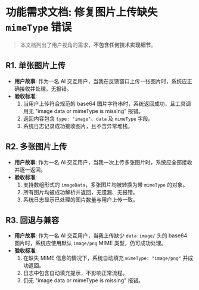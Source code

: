 # 功能需求文档: 修复图片上传缺失 `mimeType` 错误

> 本文档列出了用户视角的需求，**不包含任何技术实现细节**。

## R1. 单张图片上传
* **用户故事**: 作为一名 AI 交互用户，当我在反馈窗口上传一张图片时，系统应正确接收并处理，无报错。
* **验收标准**:
  1. 当用户上传符合规范的 base64 图片字符串时，系统返回成功，且工具调用无 "image data or mimeType is missing" 报错。
  2. 返回内容包含 `type: "image"`、`data` 及 `mimeType` 字段。
  3. 系统日志记录成功接收图片，且不含异常堆栈。

## R2. 多张图片上传
* **用户故事**: 作为一名 AI 交互用户，当我一次上传多张图片时，系统应全部接收并逐一返回。
* **验收标准**:
  1. 支持数组形式的 `imageData`，多张图片均被转换为带 `mimeType` 的对象。
  2. 所有图片均被成功解析并返回，无遗漏、无报错。
  3. 系统日志显示已处理的图片数量与用户上传一致。

## R3. 回退与兼容
* **用户故事**: 作为一名 AI 交互用户，当我上传缺少 `data:image/` 头的 base64 图片时，系统应使用默认 `image/png` MIME 类型，仍可成功处理。
* **验收标准**:
  1. 在缺失 MIME 信息的情况下，系统自动填充 `mimeType: "image/png"` 并成功返回。
  2. 日志中包含自动填充提示，不影响正常流程。
  3. 仍无 "image data or mimeType is missing" 报错。
